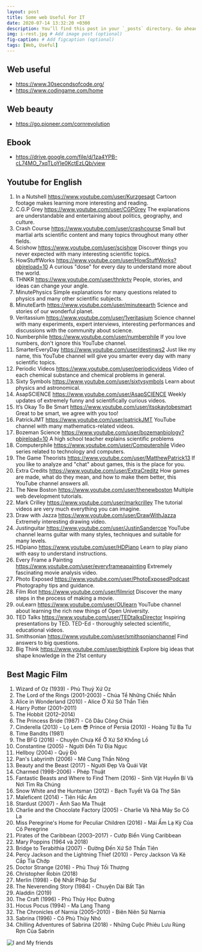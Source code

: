 ```yaml
---
layout: post
title: Some web Useful For IT
date: 2020-07-14 13:32:20 +0300
description: You’ll find this post in your `_posts` directory. Go ahead and edit it and re-build the site to see your changes. # Add post description (optional)
img: i-rest.jpg # Add image post (optional)
fig-caption: # Add figcaption (optional)
tags: [Web, Useful]
---
```


## Web useful

* https://www.30secondsofcode.org/
* https://www.codingame.com/home

## Web beauty

* https://go.pioneer.com/cornrevolution

## Ebook

* https://drive.google.com/file/d/1za4YPB-cL74MO_7xqTLoYIe0KctEzLQb/view

## Youtube for English

1. In a Nutshell
https://www.youtube.com/user/Kurzgesagt
Cartoon footage makes learning more interesting and reading.
2. C.G.P Grey
https://www.youtube.com/user/CGPGrey
The explanations are understandable and entertaining about politics, geography, and culture.
3. Crash Course
https://www.youtube.com/user/crashcourse
Small but martial arts scientific content and many topics throughout many other fields.
4. Scishow
https://www.youtube.com/user/scishow
Discover things you never expected with many interesting scientific topics.
5. HowStuffWorks
https://www.youtube.com/user/HowStuffWorks?pbjreload=10
A curious "dose" for every day to understand more about the world.
6. THNKR
https://www.youtube.com/user/thnkrtv
People, stories, and ideas can change your angle.
7. MinutePhysics
Simple explanations for many questions related to physics and many other scientific subjects.
8. MinuteEarth
https://www.youtube.com/user/minuteearth
Science and stories of our wonderful planet.
9. Veritassium
https://www.youtube.com/user/1veritasium
Science channel with many experiments, expert interviews, interesting performances and discussions with the community about science.
10. Numberphile
https://www.youtube.com/user/numberphile
If you love numbers, don't ignore this YouTube channel.
11. SmarterEveryDay
https://www.youtube.com/user/destinws2
Just like my name, this YouTube channel will give you smarter every day with many scientific topics.
12. Periodic Videos
https://www.youtube.com/user/periodicvideos
Video of each chemical substance and chemical problems in general.
13. Sixty Symbols
https://www.youtube.com/user/sixtysymbols
Learn about physics and astronomical.
14. AsapSCIENCE
https://www.youtube.com/user/AsapSCIENCE
Weekly updates of extremely funny and scientifically curious videos.
15. It’s Okay To Be Smart
https://www.youtube.com/user/itsokaytobesmart
Great to be smart, we agree with you too!
16. PatrickJMT
https://www.youtube.com/user/patrickJMT
YouTube channel with many mathematics-related videos.
17. Bozeman Science
https://www.youtube.com/user/bozemanbiology?pbjreload=10
A high school teacher explains scientific problems
18. Computerphile
https://www.youtube.com/user/Computerphile
Video series related to technology and computers.
19. The Game Theorists
https://www.youtube.com/user/MatthewPatrick13
If you like to analyze and "chat" about games, this is the place for you.
20. Extra Credits
https://www.youtube.com/user/ExtraCreditz
How games are made, what do they mean, and how to make them better, this YouTube channel answers all.
21. The New Boston
https://www.youtube.com/user/thenewboston
Multiple web development tutorials.
22. Mark Crilley
https://www.youtube.com/user/markcrilley
The tutorial videos are very much everything you can imagine.
23. Draw with Jazza
https://www.youtube.com/user/DrawWithJazza
Extremely interesting drawing video.
24. Justinguitar
https://www.youtube.com/user/JustinSandercoe
YouTube channel learns guitar with many styles, techniques and suitable for many levels.
25. HDpiano
https://www.youtube.com/user/HDPiano
Learn to play piano with easy to understand instructions.
26. Every Frame a Painting
https://www.youtube.com/user/everyframeapainting
Extremely fascinating movie analysis video.
27. Photo Exposed
https://www.youtube.com/user/PhotoExposedPodcast
Photography tips and guidance.
28. Film Riot
https://www.youtube.com/user/filmriot
Discover the many steps in the process of making a movie.
29. ouLearn
https://www.youtube.com/user/OUlearn
YouTube channel about learning the rich new things of Open University.
30. TED Talks
https://www.youtube.com/user/TEDtalksDirector
Inspiring presentations by TED.
TED-Ed - thoroughly selected scientific, educational videos.
31. Smithsonian
https://www.youtube.com/user/smithsonianchannel
Find answers to big questions.
32. Big Think
https://www.youtube.com/user/bigthink
Explore big ideas that shape knowledge in the 21st century

## Best Magic Film 

1) Wizard of Oz (1939) - Phù Thuỷ Xứ Oz
2) The Lord of the Rings (2001-2003) - Chúa Tể Những Chiếc Nhẫn
3) Alice in Wonderland (2010) - Alice Ở Xứ Sở Thần Tiên
4) Harry Potter (2001–2011)
5) The Hobbit (2012–2014)
6) The Princess Bride (1987) - Cô Dâu Công Chúa
7) Cinderella (2013) - Lọ Lem
😎 Prince of Persia (2010) - Hoàng Tử Ba Tư
9) Time Bandits (1981)
10) The BFG (2016) - Chuyện Chưa Kể Ở Xứ Sở Khổng Lồ
11) Constantine (2005) - Người Đến Từ Địa Ngục
12) Hellboy (2004) - Quỷ Đỏ
13) Pan's Labyrinth (2006) - Mê Cung Thần Nông
14) Beauty and the Beast (2017) - Người Đẹp Và Quái Vật
15) Charmed (1998–2006) - Phép Thuật
16) Fantastic Beasts and Where to Find Them (2016) - Sinh Vật Huyền Bí Và Nơi Tìm Ra Chúng
17) Snow White and the Huntsman (2012) - Bạch Tuyết Và Gã Thợ Săn
18) Maleficent (2014) - Tiên Hắc Ám
19) Stardust (2007) - Ánh Sao Ma Thuật
20) Charlie and the Chocolate Factory (2005) - Charlie Và Nhà Máy So Cô La
21) Miss Peregrine's Home for Peculiar Children (2016) - Mái Ấm Lạ Kỳ Của Cô Peregrine
22) Pirates of the Caribbean (2003–2017) - Cướp Biển Vùng Caribbean
23) Mary Poppins (1964 và 2018)
24) Bridge to Terabithia (2007) - Đường Đến Xứ Sở Thần Tiên
25) Percy Jackson and the Lightning Thief (2010) - Percy Jackson Và Kẻ Cắp Tia Chớp
26) Doctor Strange (2016) - Phù Thuỷ Tối Thượng
27) Christopher Robin (2018)
28) Merlin (1998) - Đệ Nhất Pháp Sư
29) The Neverending Story (1984) - Chuyện Dài Bất Tận
30) Aladdin (2019)
31) The Craft (1996) - Phù Thủy Học Đường
32) Hocus Pocus (1994) - Ma Lang Thang
33) The Chronicles of Narnia (2005–2010) - Biên Niên Sử Narnia
34) Sabrina (1996) - Cô Phù Thủy Nhỏ
35) Chilling Adventures of Sabrina (2018) - Những Cuộc Phiêu Lưu Rùng Rợn Của Sabrin


![I and My friends]({{site.baseurl}}/assets/img/we-in-rest.jpg)

